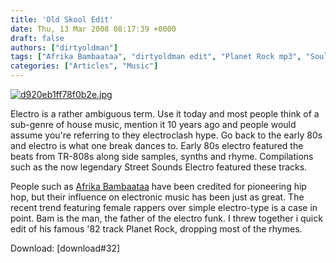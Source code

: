 ```yaml
---
title: 'Old Skool Edit'
date: Thu, 13 Mar 2008 08:17:39 +0000
draft: false
authors: ["dirtyoldman"]
tags: ["Afrika Bambaataa", "dirtyoldman edit", "Planet Rock mp3", "Soulsonic Force"]
categories: ["Articles", "Music"]
---
```


[![d920eb1ff78f0b2e.jpg](/wp-content/uploads/2008/03/d920eb1ff78f0b2e.jpg)](/wp-content/uploads/2008/03/d920eb1ff78f0b2e.jpg "d920eb1ff78f0b2e.jpg")

Electro is a rather ambiguous term. Use it today and most people think of a sub-genre of house music, mention it 10 years ago and people would assume you're referring to they electroclash hype. Go back to the early 80s and electro is what one break dances to. Early 80s electro featured the beats from TR-808s along side samples, synths and rhyme. Compilations such as the now legendary Street Sounds Electro featured these tracks.

People such as [Afrika Bambaataa](//www.zulunation.com/afrika.html) have been credited for pioneering hip hop, but their influence on electronic music has been just as great. The recent trend featuring female rappers over simple electro-type is a case in point. Bam is the man, the father of the electro funk. I threw together i quick edit of his famous '82 track Planet Rock, dropping most of the rhymes.

Download: \[download#32\]